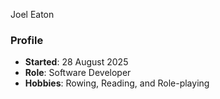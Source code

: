  Joel Eaton
 
### Profile
- **Started**: 28 August 2025
- **Role**: Software Developer
- **Hobbies**: Rowing, Reading, and Role-playing
